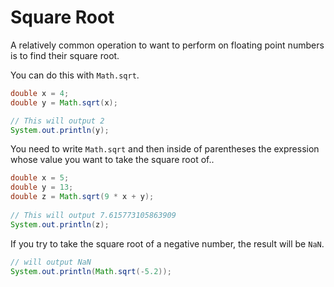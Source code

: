 # Square Root

A relatively common operation to want to perform on floating point numbers
is to find their square root.

You can do this with `Math.sqrt`.

```java
double x = 4;
double y = Math.sqrt(x);

// This will output 2
System.out.println(y);
```

You need to write `Math.sqrt` and then inside of parentheses the expression whose value you want to take the square root of..

```java
double x = 5;
double y = 13;
double z = Math.sqrt(9 * x + y);
 
// This will output 7.615773105863909
System.out.println(z);
```

If you try to take the square root of a negative number, the result will be `NaN`.

```java
// will output NaN
System.out.println(Math.sqrt(-5.2));
```
